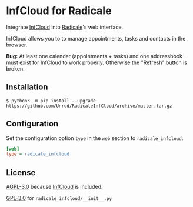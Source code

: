 # InfCloud for Radicale

Integrate [InfCloud](https://www.inf-it.com/open-source/clients/infcloud/) into [Radicale](http://radicale.org/)'s web interface.

InfCloud allows you to to manage appointments, tasks and contacts in the browser.

**Bug:** At least one calendar (appointments + tasks) and one addressbook must exist
for InfCloud to work properly. Otherwise the "Refresh" button is broken.

## Installation

```shell
$ python3 -m pip install --upgrade https://github.com/Unrud/RadicaleInfCloud/archive/master.tar.gz
```

## Configuration

Set the configuration option `type` in the `web` section to ``radicale_infcloud``.

```ini
[web]
type = radicale_infcloud
```

## License

[AGPL-3.0](https://github.com/Unrud/RadicaleWeb/blob/master/COPYING) because [InfCloud](https://github.com/Unrud/RadicaleInfCloud/blob/master/radicale_infcloud/web/) is included.

[GPL-3.0](https://github.com/Unrud/RadicaleWeb/blob/master/COPYING_GPL) for `radicale_infcloud/__init__.py`
